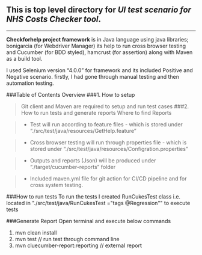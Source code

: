 **This is top level directory for _UI test scenario for NHS Costs Checker tool_.**
---
---
**Checkforhelp project framework** is in Java language using java libraries; bonigarcia (for Webdriver Manager) its help to run cross browser testing and Cucumber (for BDD styled),  hamcrust (for assertion) along with Maven as a build tool.

I used Selenium version “4.0.0” for framework and its included Positive and Negative scenario. firstly, I had gone through manual testing and then automation testing.

###Table of Contents Overview
###1. How to setup
>Git client and Maven are required to setup and run test cases
###2. How to run tests and generate reports Where to find Reports

>* Test will run according to feature files - which is stored under “./src/test/java/resources/GetHelp.feature” 

>* Cross browser testing will run through properties file  - which is stored under  “./src/test/java/resources/Configration.properties”

>* Outputs and reports (Json) will be produced under “./target/cucumber-reports” folder

>* Included maven.yml file for git action for CI/CD pipeline and for cross system testing. 



###How to run tests
To run the tests I created RunCukesTest class i.e. located in "./src/test/java/RunCukesTest ="tags @Regression"" to execute tests

###Generate Report
Open terminal and execute below commands
1.	mvn clean install  
2.	mvn test  // run test through command line
3.	mvn cluecumber-report:reporting  // external report


 